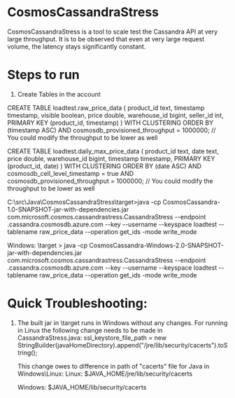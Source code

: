 # CosmosCassandraStress
CosmosCassandraStress is a tool to scale test the Cassandra API at very large throughput. It is to be observed that even at very large request volume, the latency stays significantly constant.

# Steps to run

1. Create Tables in the account

  CREATE TABLE loadtest.raw_price_data (
    product_id text,
    timestamp timestamp,
    visible boolean,
    price double,
    warehouse_id bigint,
    seller_id int,
    PRIMARY KEY (product_id, timestamp)
) WITH CLUSTERING ORDER BY (timestamp ASC)
AND cosmosdb_provisioned_throughput = 1000000; // You could modify the throughput to be lower as well


CREATE TABLE loadtest.daily_max_price_data (
    product_id text,
    date text,
    price double,
    warehouse_id bigint,
    timestamp timestamp,
    PRIMARY KEY (product_id, date)
) WITH CLUSTERING ORDER BY (date ASC)
  AND cosmosdb_cell_level_timestamp = true
AND cosmosdb_provisioned_throughput = 1000000; // You could modify the throughput to be lower as well


C:\src\Java\CosmosCassandraStress\target>java -cp CosmosCassandra-1.0-SNAPSHOT-jar-with-dependencies.jar com.microsoft.cosmos.cassandrastress.CassandraStress --endpoint <Cosmos Cassandra Account Name>.cassandra.cosmosdb.azure.com --key <Primary Key from Azure Portal> --username <Username from Azure Portal> --keyspace loadtest --tablename raw_price_data --operation get_ids -mode write_mode
  
Windows:
\target > java -cp CosmosCassandra-Windows-2.0-SNAPSHOT-jar-with-dependencies.jar com.microsoft.cosmos.cassandrastress.CassandraStress --endpoint <Cosmos Cassandra Account Name>.cassandra.cosmosdb.azure.com --key <Primary Key from Azure Portal> --username <Username from Azure Portal> --keyspace loadtest --tablename raw_price_data --operation get_ids -mode write_mode




# Quick Troubleshooting:
1. The built jar in \target runs in Windows without any changes. For running in Linux the following change needs to be made in CassandraStress.java:
                ssl_keystore_file_path = new StringBuilder(javaHomeDirectory).append("/jre/lib/security/cacerts").toString();
                
   This change owes to difference in path of "cacerts" file for Java in Windows\Linux:
   Linux: $JAVA_HOME/jre/lib/security/cacerts
   
   Windows: $JAVA_HOME/lib/security/cacerts
   


